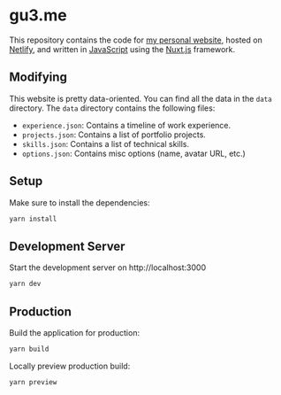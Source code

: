 # gu3.me

This repository contains the code for [my personal website](https://alex.gu3.me/), hosted on [Netlify](https://www.netlify.com/), and written in [JavaScript](https://www.javascript.com/) using the [Nuxt.js](https://nuxtjs.org/) framework.

## Modifying

This website is pretty data-oriented. You can find all the data in the `data` directory. The `data` directory contains the following files:
- `experience.json`: Contains a timeline of work experience.
- `projects.json`: Contains a list of portfolio projects.
- `skills.json`: Contains a list of technical skills.
- `options.json`: Contains misc options (name, avatar URL, etc.)

## Setup

Make sure to install the dependencies:

```bash
yarn install
```

## Development Server

Start the development server on http://localhost:3000

```bash
yarn dev
```

## Production

Build the application for production:

```bash
yarn build
```

Locally preview production build:

```bash
yarn preview
```
